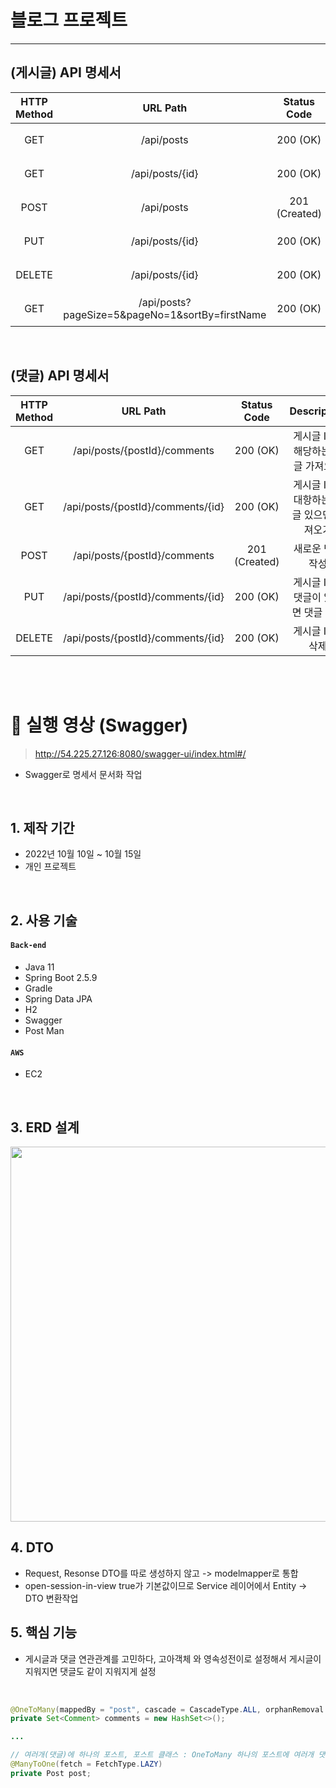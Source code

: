 # 블로그 프로젝트
---------
## (게시글) API 명세서
|HTTP Method|URL Path|Status Code|Description|
|:-----:|:-----:|:-----:|:-----:|
| GET | /api/posts | 200 (OK) | 모든 게시글 가져오기 |
| GET | /api/posts/{id} | 200 (OK) | 한 개의 게시글 가져오기 |
| POST | /api/posts | 201 (Created) | 새로운 게시글 작성 |
| PUT | /api/posts/{id} | 200 (OK) | 게시글 ID로 게시글 수정 |
| DELETE | /api/posts/{id} | 200 (OK) | 게시글 ID로 삭제 |
| GET | /api/posts?pageSize=5&pageNo=1&sortBy=firstName | 200 (OK) | 게시글 페이징 |


<br>

## (댓글) API 명세서
|HTTP Method|URL Path|Status Code|Description|
|:-----:|:-----:|:-----:|:-----:|
| GET | /api/posts/{postId}/comments | 200 (OK) | 게시글 ID에 해당하는 댓글 가져오기 |
| GET | /api/posts/{postId}/comments/{id} | 200 (OK) | 게시글 ID에 대항하는 댓글 있으면 가져오기 |
| POST | /api/posts/{postId}/comments | 201 (Created) | 새로운 댓글 작성 |
| PUT | /api/posts/{postId}/comments/{id} | 200 (OK) | 게시글 ID로 댓글이 있다면 댓글 수정 |
| DELETE | /api/posts/{postId}/comments/{id} | 200 (OK) | 게시글 ID로 삭제 |


<br>
<br>

# :pushpin: 실행 영상 (Swagger)
> http://54.225.27.126:8080/swagger-ui/index.html#/

  - Swagger로 명세서 문서화 작업

</br>

## 1. 제작 기간
- 2022년 10월 10일 ~ 10월 15일
- 개인 프로젝트

</br>

## 2. 사용 기술
#### `Back-end`
  - Java 11
  - Spring Boot 2.5.9
  - Gradle
  - Spring Data JPA
  - H2
  - Swagger
  - Post Man

#### `AWS`
  - EC2

</br>

## 3. ERD 설계
<img src="https://github.com/jaeyeonme/spring-blog/blob/main/picture/erd.png?raw=true" width="600" height="600">


## 4. DTO
  - Request, Resonse DTO를 따로 생성하지 않고 -> modelmapper로 통합
  - open-session-in-view true가 기본값이므로 Service 레이어에서 Entity -> DTO 변환작업
  
## 5. 핵심 기능
  - 게시글과 댓글 연관관계를 고민하다, 고아객체 와 영속성전이로 설정해서 게시글이 지워지면 댓글도 같이 지워지게 설정
 
<br> 

```java
@OneToMany(mappedBy = "post", cascade = CascadeType.ALL, orphanRemoval = true)
private Set<Comment> comments = new HashSet<>();

...

// 여러개(댓글)에 하나의 포스트, 포스트 클래스 : OneToMany 하나의 포스트에 여러개 댓글
@ManyToOne(fetch = FetchType.LAZY)
private Post post;
```


